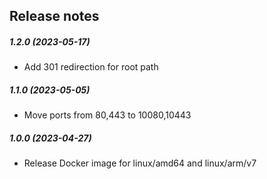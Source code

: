 Release notes
-------------
##### 1.2.0 (2023-05-17)
 * Add 301 redirection for root path 

##### 1.1.0 (2023-05-05)
 * Move ports from 80,443 to 10080,10443

##### 1.0.0 (2023-04-27)
 * Release Docker image for linux/amd64 and linux/arm/v7

